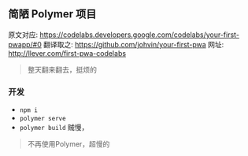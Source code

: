 ## 简陋 Polymer 项目

原文对应: https://codelabs.developers.google.com/codelabs/your-first-pwapp/#0
翻译取之: https://github.com/johvin/your-first-pwa
网址: http://llever.com/first-pwa-codelabs

> 整天翻来翻去，挺烦的



### 开发

- `npm i`
- `polymer serve`
- `polymer build` 贼慢，

> 不再使用Polymer，超慢的
